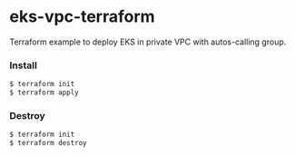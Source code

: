# eks-vpc-terraform

Terraform example to deploy EKS in private VPC with autos-calling group.

### Install

```bash
$ terraform init
$ terraform apply
```

### Destroy

```bash
$ terraform init
$ terraform destroy
```
